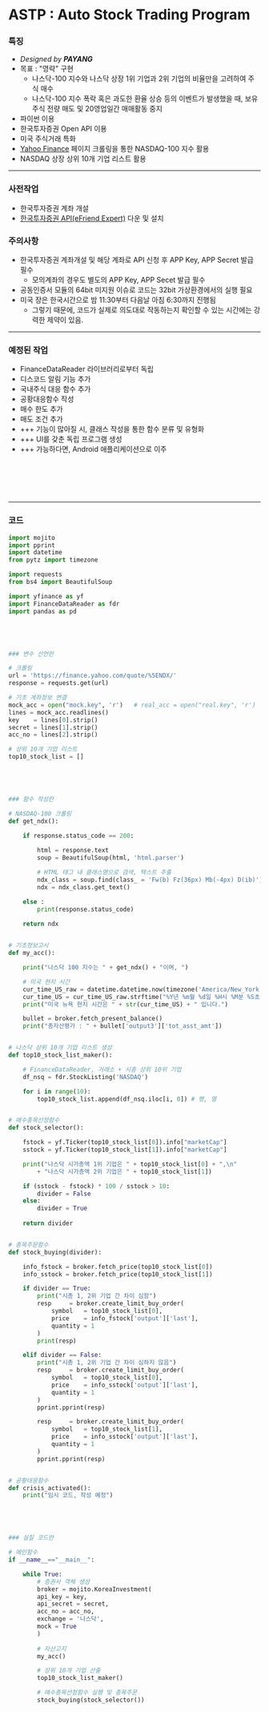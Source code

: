 <h1>ASTP : Auto Stock Trading Program</h1>

<h3>특징</h3>

- <i>Designed by <b>PAYANG</b></i>
- 목표 : "영략" 구현
    - 나스닥-100 지수와 나스닥 상장 1위 기업과 2위 기업의 비율만을 고려하여 주식 매수
    - 나스닥-100 지수 폭락 혹은 과도한 환율 상승 등의 이벤트가 발생했을 때, 보유주식 전량 매도 및 20영업일간 매매활동 중지
- 파이썬 이용
- 한국투자증권 Open API 이용
- 미국 주식거래 특화
- [Yahoo Finance](https://finance.yahoo.com/quote/NQ=F?p=NQ=F&.tsrc=fin-srch) 페이지 크롤링을 통한 NASDAQ-100 지수 활용
- NASDAQ 상장 상위 10개 기업 리스트 활용

---

<h3>사전작업</h3>

- 한국투자증권 계좌 개설
- [한국투자증권 API(eFriend Expert)](https://www.truefriend.com/main/customer/systemdown/OpenAPI.jsp?cmd=TF04ea01200) 다운 및 설치

<h3>주의사항</h3>

- 한국투자증권 계좌개설 및 해당 계좌로 API 신청 후 APP Key, APP Secret 발급 필수  
    - 모의계좌의 경우도 별도의 APP Key, APP Secet 발급 필수  
- 공동인증서 모듈의 64bit 미지원 이슈로 코드는 32bit 가상환경에서의 실행 필요
- 미국 장은 한국시간으로 밤 11:30부터 다음날 아침 6:30까지 진행됨
    - 그렇기 때문에, 코드가 실제로 의도대로 작동하는지 확인할 수 있는 시간에는 강력한 제약이 있음.

---

<h3>예정된 작업</h3>

- FinanceDataReader 라이브러리로부터 독립  
- 디스코드 알림 기능 추가  
- 국내주식 대응 함수 추가  
- 공황대응함수 작성
- 매수 한도 추가  
- 매도 조건 추가  
- +++ 기능이 많아질 시, 클래스 작성을 통한 함수 분류 및 유형화  
- +++ UI를 갖춘 독립 프로그램 생성
- +++ 가능하다면, Android 애플리케이션으로 이주

<br/><br/><br/><br/>

---
 
<h3>코드</h3>
 
```python
import mojito
import pprint
import datetime
from pytz import timezone

import requests
from bs4 import BeautifulSoup

import yfinance as yf
import FinanceDataReader as fdr
import pandas as pd





### 변수 선언란

# 크롤링
url = 'https://finance.yahoo.com/quote/%5ENDX/'
response = requests.get(url)

# 기초 계좌정보 연결
mock_acc = open("mock.key", 'r')   # real_acc = open("real.key", 'r')            # 실제 계좌
lines = mock_acc.readlines()
key    = lines[0].strip()
secret = lines[1].strip()
acc_no = lines[2].strip()                                                        # 모의 계좌

# 상위 10개 기업 리스트
top10_stock_list = []





### 함수 작성란

# NASDAQ-100 크롤링
def get_ndx():

    if response.status_code == 200:
    
        html = response.text
        soup = BeautifulSoup(html, 'html.parser')

        # HTML 태그 내 클래스명으로 검색, 텍스트 추출
        ndx_class = soup.find(class_ = 'Fw(b) Fz(36px) Mb(-4px) D(ib)')
        ndx = ndx_class.get_text()

    else :
        print(response.status_code)
    
    return ndx


# 기초정보고시
def my_acc():

    print("나스닥 100 지수는 " + get_ndx() + "이며, ")

    # 미국 현지 시간
    cur_time_US_raw = datetime.datetime.now(timezone('America/New_York'))
    cur_time_US = cur_time_US_raw.strftime("%Y년 %m월 %d일 %H시 %M분 %S초")
    print("미국 뉴욕 현지 시간은 " + str(cur_time_US) + " 입니다.")

    bullet = broker.fetch_present_balance()                                      # 잔고조회
    print("총자산평가 : " + bullet['output3']['tot_asst_amt'])


# 나스닥 상위 10개 기업 리스트 생성
def top10_stock_list_maker():

    # FinanceDataReader, 거래소 + 시총 상위 10위 기업
    df_nsq = fdr.StockListing('NASDAQ')

    for i in range(10):
        top10_stock_list.append(df_nsq.iloc[i, 0]) # 행, 열


# 매수종목선정함수
def stock_selector():

    fstock = yf.Ticker(top10_stock_list[0]).info["marketCap"]                   # 시가총액 1위
    sstock = yf.Ticker(top10_stock_list[1]).info["marketCap"]                   # 시가총액 2위

    print("나스닥 시가총액 1위 기업은 " + top10_stock_list[0] + ",\n"
        + "나스닥 시가총액 2위 기업은 " + top10_stock_list[1])

    if (sstock - fstock) * 100 / sstock > 10:                                   # 1,2위 기업간 시총이 10% 이상 차이날 때
        divider = False
    else:
        divider = True
    
    return divider


# 종목주문함수
def stock_buying(divider):

    info_fstock = broker.fetch_price(top10_stock_list[0])                       # 시총 1위 기업정보
    info_sstock = broker.fetch_price(top10_stock_list[1])                       # 시총 2위 기업정보

    if divider == True:                                                         # 두 기업의 시가총액이 10% 이상 차이난다면
        print("시총 1, 2위 기업 간 차이 심함")
        resp     = broker.create_limit_buy_order(                               # 1위 기업만 매수
            symbol   = top10_stock_list[0],
            price    = info_fstock['output']['last'],
            quantity = 1
        )
        print(resp)

    elif divider == False:                                                      # 그렇지 않은 경우
        print("시총 1, 2위 기업 간 차이 심하지 않음")
        resp     = broker.create_limit_buy_order(                               # 1위, 2위 기업 매수
            symbol   = top10_stock_list[0],
            price    = info_sstock['output']['last'],
            quantity = 1
        )
        pprint.pprint(resp)

        resp     = broker.create_limit_buy_order(
            symbol   = top10_stock_list[1],
            price    = info_sstock['output']['last'],
            quantity = 1
        )
        pprint.pprint(resp)


# 공황대응함수
def crisis_activated():
    print("임시 코드, 작성 예정")





### 실질 코드란

# 메인함수
if __name__=="__main__":

    while True:
        # 증권사 객체 생성
        broker = mojito.KoreaInvestment(
        api_key = key,
        api_secret = secret,
        acc_no = acc_no,
        exchange = '나스닥',
        mock = True                                                             # 모의투자 여부
        )
        
        # 자산고지
        my_acc()

        # 상위 10개 기업 산출
        top10_stock_list_maker()

        # 매수종목선정함수 실행 및 종목주문
        stock_buying(stock_selector())
```